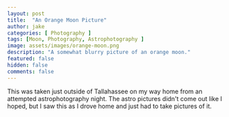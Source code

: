 ```yaml
---
layout: post
title:  "An Orange Moon Picture"
author: jake
categories: [ Photography ]
tags: [Moon, Photography, Astrophotography ]
image: assets/images/orange-moon.png
description: "A somewhat blurry picture of an orange moon."
featured: false
hidden: false
comments: false
---
```

This was taken just outside of Tallahassee on my way home from an attempted astrophotography night. The astro pictures didn't come out like I hoped, but I saw this as I drove home and just had to take pictures of it.